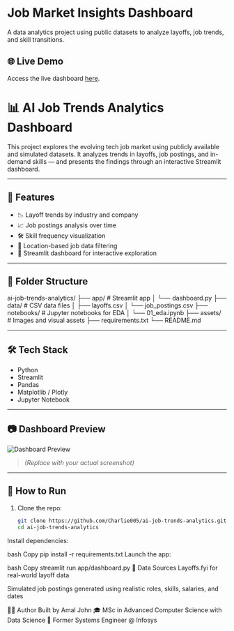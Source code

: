 # Job Market Insights Dashboard

A data analytics project using public datasets to analyze layoffs, job trends, and skill transitions.
  ## 🌐 Live Demo

  Access the live dashboard [here](https://your-app-url.streamlit.app).

# 📊 AI Job Trends Analytics Dashboard

This project explores the evolving tech job market using publicly available and simulated datasets. It analyzes trends in layoffs, job postings, and in-demand skills — and presents the findings through an interactive Streamlit dashboard.

---

## 🚀 Features

- 📉 Layoff trends by industry and company
- 📈 Job postings analysis over time
- 🛠️ Skill frequency visualization
- 📍 Location-based job data filtering
- 🧠 Streamlit dashboard for interactive exploration

---

## 📁 Folder Structure

ai-job-trends-analytics/
├── app/ # Streamlit app
│ └── dashboard.py
├── data/ # CSV data files
│ ├── layoffs.csv
│ └── job_postings.csv
├── notebooks/ # Jupyter notebooks for EDA
│ └── 01_eda.ipynb
├── assets/ # Images and visual assets
├── requirements.txt
└── README.md


---

## 🛠️ Tech Stack

- Python
- Streamlit
- Pandas
- Matplotlib / Plotly
- Jupyter Notebook

---

## 📷 Dashboard Preview

![Dashboard Preview](assets/preview.png)

> *(Replace with your actual screenshot)*

---

## 🧪 How to Run

1. Clone the repo:
   ```bash
   git clone https://github.com/Charlie005/ai-job-trends-analytics.git
   cd ai-job-trends-analytics
Install dependencies:

bash
Copy
pip install -r requirements.txt
Launch the app:

bash
Copy
streamlit run app/dashboard.py
🧠 Data Sources
Layoffs.fyi for real-world layoff data

Simulated job postings generated using realistic roles, skills, salaries, and dates

🙋‍♂️ Author
Built by Amal John
🎓 MSc in Advanced Computer Science with Data Science
💼 Former Systems Engineer @ Infosys
